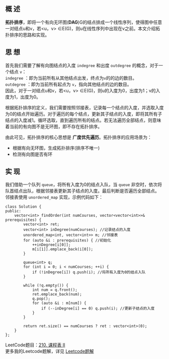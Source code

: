 ## 概 述
**拓扑排序**，即将一个有向无环图(**DAG**)G的结点排成一个线性序列，使得图中任意一对结点u和v，若<u，v> ∈E(G)，则u在线性序列中出现在v之前。本文介绍拓扑排序的思路和实现。

## 思 想
首先我们需要了解有向图结点的入度 `indegree` 和出度 `outdegree` 的概念，对于一个结点 `v`：  
`indegree` ：即为当前所有从其他结点出发，终点为`v`的的边的数目。  
`outdegree` ：即为当前所有起点为 `v`，指向其他结点的边的数目。    
因此，对于一对结点u和v，若<u，v> ∈E(G)，则u的入度为0，出度为1；v的入度为1，出度为0。  

根据拓扑排序的定义，我们需要按照邻接表，记录每一个结点的入度，并选取入度为0的结点开始遍历。对于遍历的每个结点，更新其子结点的入度，即将其所有子结点的入度减1。循环选取，直到遍历所有的结点。若无法遍历全部结点，则意味着当前的有向图不是无环图，即不存在拓扑排序。  

由此可见，拓扑排序的核心思想是 **广度优先遍历**。拓扑排序的应用场景为：  
- 根据有向无环图，生成拓扑排序(排序不唯一)
- 检测有向图是否有环

## 实 现
我们借助一个队列 `queue`，将所有入度为0的结点入队，当 `queue` 非空时，依次将队首结点出队，根据邻接表更新其子结点的入度。最后判断是否遍历全部结点。  
邻接表使用 `unordered_map` 实现，示例代码如下：
```
class Solution {
public:
    vector<int> findOrder(int numCourses, vector<vector<int>>& prerequisites) {
        vector<int> ret;
        vector<int> inDegree(numCourses); //记录结点的入度
        unordered_map<int, vector<int>> m; //邻接表
        for (auto &i : prerequisites) { //初始化
            ++inDegree[i[0]];
            m[i[1]].emplace_back(i[0]);
        }

        queue<int> q;
        for (int i = 0; i < numCourses; ++i) {
            if (!inDegree[i]) q.push(i); //将所有入度为0的结点入队
        }

        while (!q.empty()) {
            int num = q.front();
            ret.emplace_back(num);
            q.pop();
            for (auto &i : m[num]) {
                if (--inDegree[i] == 0) q.push(i); //更新子结点的入度
            }
        }

        return ret.size() == numCourses ? ret : vector<int>(0);
    }
};
```
LeetCode题目：[210. 课程表 II](https://leetcode-cn.com/problems/course-schedule-ii/)  
更多我的Leetcode题解，详见 [Leetcode题解](https://github.com/cyh1998/algorithm)